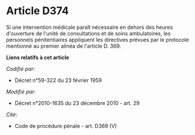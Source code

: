 # Article D374

Si une intervention médicale paraît nécessaire en dehors des heures d'ouverture de l'unité de consultations et de soins
ambulatoires, les personnels pénitentiaires appliquent les directives prévues par le protocole mentionné au premier alinéa de
l'article D. 369.

**Liens relatifs à cet article**

_Codifié par_:

  - Décret n°59-322 du 23 février 1959

_Modifié par_:

  - Décret n°2010-1635 du 23 décembre 2010 - art. 29

_Cite_:

  - Code de procédure pénale - art. D369 (V)
